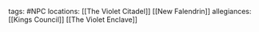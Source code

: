 tags: #NPC
locations: [[The Violet Citadel]] [[New Falendrin]]
allegiances: [[Kings Council]] [[The Violet Enclave]]
